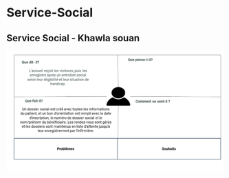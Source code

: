 # Service-Social

## Service Social - Khawla souan 
![service social Carte d'empathie](../images/carte-empathie-service-social.png)